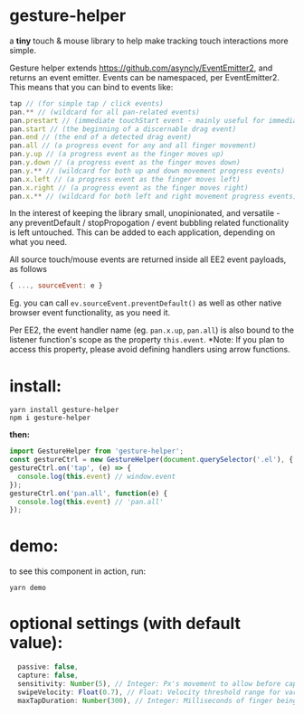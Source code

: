 # gesture-helper
a **tiny** touch & mouse library to help make tracking touch interactions more simple.

Gesture helper extends https://github.com/asyncly/EventEmitter2, and returns an event emitter.
Events can be namespaced, per EventEmitter2. This means that you can bind to events like:
```javascript
tap // (for simple tap / click events)
pan.** // (wildcard for all pan-related events)
pan.prestart // (immediate touchStart event - mainly useful for immediately blocking browser behaviour)
pan.start // (the beginning of a discernable drag event)
pan.end // (the end of a detected drag event)
pan.all // (a progress event for any and all finger movement)
pan.y.up // (a progress event as the finger moves up)
pan.y.down // (a progress event as the finger moves down)
pan.y.** // (wildcard for both up and down movement progress events)
pan.x.left // (a progress event as the finger moves left)
pan.x.right // (a progress event as the finger moves right)
pan.x.** // (wildcard for both left and right movement progress events)
```

In the interest of keeping the library small, unopinionated, and versatile - any preventDefault / stopPropogation / event bubbling related functionality is left untouched. This can be added to each application, depending on what you need.

All source touch/mouse events are returned inside all EE2 event payloads, as follows
```javascript
{ ..., sourceEvent: e }
```
Eg. you can call ```ev.sourceEvent.preventDefault()``` as well as other native browser event functionality, as you need it.

Per EE2, the event handler name (eg. ```pan.x.up```, ```pan.all```) is also bound to the listener function's scope as the property ```this.event```.
*Note: If you plan to access this property, please avoid defining handlers using arrow functions.

# install:
```
yarn install gesture-helper
npm i gesture-helper
```

**then:**
```javascript
import GestureHelper from 'gesture-helper';
const gestureCtrl = new GestureHelper(document.querySelector('.el'), { ...options });
gestureCtrl.on('tap', (e) => {
  console.log(this.event) // window.event
});
gestureCtrl.on('pan.all', function(e) {
  console.log(this.event) // 'pan.all'
});
```

# demo:
to see this component in action, run:
```
yarn demo
```


# optional settings (with default value):
```javascript
  passive: false,
  capture: false,
  sensitivity: Number(5), // Integer: Px's movement to allow before capturing pan event
  swipeVelocity: Float(0.7), // Float: Velocity threshold range for varied swipe detection
  maxTapDuration: Number(300), // Integer: Milliseconds of finger being on the screen before a tap event is ignored
```

